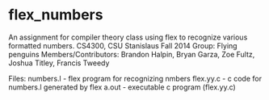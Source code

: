 flex_numbers
============

An assignment for compiler theory class using flex to recognize various formatted numbers.
CS4300, CSU Stanislaus Fall 2014
Group: Flying penguins
Members/Contributors: Brandon Halpin, Bryan Garza, Zoe Fultz, Joshua Titley, Francis Tweedy

Files:
numbers.l - flex program for recognizing nmbers
flex.yy.c - c code for numbers.l generated by flex
a.out     - executable c program (flex.yy.c)


